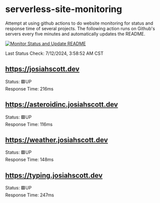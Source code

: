 # serverless-site-monitoring
Attempt at using github actions to do website monitoring for status and response time of several projects. The following action runs on Github's servers every five minutes and automatically updates the README.  

[![Monitor Status and Update README](https://github.com/JosiahSco/serverless-site-monitoring/actions/workflows/monitor.yaml/badge.svg)](https://github.com/JosiahSco/serverless-site-monitoring/actions/workflows/monitor.yaml)

Last Status Check: 7/12/2024, 3:58:52 AM CST

## https://josiahscott.dev
Status: 🟩UP  
Response Time: 216ms

## https://asteroidinc.josiahscott.dev
Status: 🟩UP  
Response Time: 116ms

## https://weather.josiahscott.dev
Status: 🟩UP  
Response Time: 148ms

## https://typing.josiahscott.dev
Status: 🟩UP  
Response Time: 247ms

